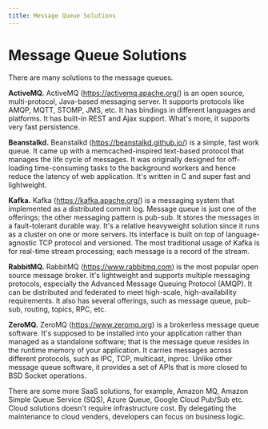 ```yaml
---
title: Message Queue Solutions
---
```


# Message Queue Solutions

There are many solutions to the message queues.

**ActiveMQ.** ActiveMQ (<https://activemq.apache.org/>) is an open source, multi-protocol, Java-based messaging server. It supports protocols like AMQP, MQTT, STOMP, JMS, etc. It has bindings in different languages and platforms. It has built-in REST and Ajax support. What's more, it supports very fast persistence.

**Beanstalkd.** Beanstalkd (<https://beanstalkd.github.io/>) is a simple, fast work queue. It came up with a memcached-inspired text-based protocol that manages the life cycle of messages. It was originally designed for off-loading time-consuming tasks to the background workers and hence reduce the latency of web application. It's written in C and super fast and lightweight.

**Kafka.** Kafka (<https://kafka.apache.org/>) is a messaging system that implemented as a distributed commit log. Message queue is just one of the offerings; the other messaging pattern is pub-sub. It stores the messages in a fault-tolerant durable way. It's a relative heavyweight solution since it runs as a cluster on one or more servers. Its interface is built on top of language-agnostic TCP protocol and versioned. The most traditional usage of Kafka is for real-time stream processing; each message is a record of the stream.

**RabbitMQ.** RabbitMQ (<https://www.rabbitmq.com>) is the most popular open source message broker. It's lightweight and supports multiple messaging protocols, especially the Advanced Message Queuing Protocol (AMQP).  It can be distributed and federated to meet high-scale, high-availability requirements. It also has several offerings, such as message queue, pub-sub, routing, topics, RPC, etc.

**ZeroMQ.** ZeroMQ (<https://www.zeromq.org>) is a brokerless message queue software. It's supposed to be installed into your application rather than managed as a standalone software; that is the message queue resides in the runtime memory of your application. It carries messages across different protocols, such as IPC, TCP, multicast, inproc. Unlike other message queue software, it provides a set of APIs that is more closed to BSD Socket operations.

There are some more SaaS solutions, for example, Amazon MQ, Amazon Simple Queue Service (SQS), Azure Queue, Google Cloud Pub/Sub etc. Cloud solutions doesn't require infrastructure cost. By delegating the maintenance to cloud venders, developers can focus on business logic.